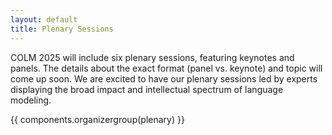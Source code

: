 ```yaml
---
layout: default
title: Plenary Sessions
---
```


COLM 2025 will include six plenary sessions, featuring keynotes and panels. The details about the exact format (panel vs. keynote) and topic will come up soon. We are excited to have our plenary sessions led by experts displaying the broad impact and intellectual spectrum of language modeling.

{{ components.organizergroup(plenary) }}